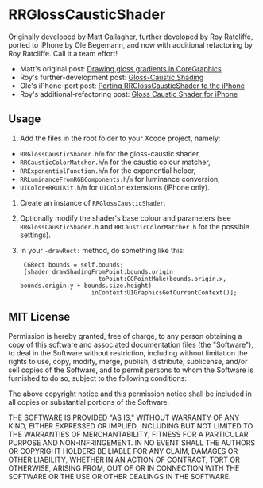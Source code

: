 RRGlossCausticShader
====================

Originally developed by Matt Gallagher, further developed by Roy Ratcliffe, ported to iPhone by Ole Begemann, and now with additional refactoring by Roy Ratcliffe. Call it a team effort!

* Matt's original post: [Drawing gloss gradients in CoreGraphics](http://cocoawithlove.com/2008/09/drawing-gloss-gradients-in-coregraphics.html)
* Roy's further-development post: [Gloss-Caustic Shading](http://blog.pioneeringsoftware.co.uk/2008/12/09/gloss-caustic-shading)
* Ole's iPhone-port post: [Porting RRGlossCausticShader to the iPhone](http://oleb.net/blog/2010/02/porting-rrglosscausticshader-to-the-iphone/)
* Roy's additional-refactoring post: [Gloss Caustic Shader for iPhone](http://blog.pioneeringsoftware.co.uk/2010/03/04/gloss-caustic-shader-for-iphone)

Usage
-----

1. Add the files in the root folder to your Xcode project, namely:
 * `RRGlossCausticShader.h`/`m` for the gloss-caustic shader,
 * `RRCausticColorMatcher.h`/`m` for the caustic colour matcher,
 * `RRExponentialFunction.h`/`m` for the exponential helper,
 * `RRLuminanceFromRGBComponents.h`/`m` for luminance conversion,
 * `UIColor+RRUIKit.h`/`m` for `UIColor` extensions (iPhone only).
1. Create an instance of `RRGlossCausticShader`.
1. Optionally modify the shader's base colour and parameters (see `RRGlossCausticShader.h` and `RRCausticColorMatcher.h` for the possible settings).
1. In your `-drawRect:` method, do something like this:

	    CGRect bounds = self.bounds;
	    [shader drawShadingFromPoint:bounds.origin
	                         toPoint:CGPointMake(bounds.origin.x, bounds.origin.y + bounds.size.height)
	                       inContext:UIGraphicsGetCurrentContext()];

MIT License
-----------

Permission is hereby granted, free of charge, to any person obtaining a copy of this software and associated documentation files (the "Software"), to deal in the Software without restriction, including without limitation the rights to use, copy, modify, merge, publish, distribute, sublicense, and/or sell copies of the Software, and to permit persons to whom the Software is furnished to do so, subject to the following conditions:

The above copyright notice and this permission notice shall be included in all copies or substantial portions of the Software.

THE SOFTWARE IS PROVIDED "AS IS," WITHOUT WARRANTY OF ANY KIND, EITHER EXPRESSED OR IMPLIED, INCLUDING BUT NOT LIMITED TO THE WARRANTIES OF MERCHANTABILITY, FITNESS FOR A PARTICULAR PURPOSE AND NON-INFRINGEMENT. IN NO EVENT SHALL THE AUTHORS OR COPYRIGHT HOLDERS BE LIABLE FOR ANY CLAIM, DAMAGES OR OTHER LIABILITY, WHETHER IN AN ACTION OF CONTRACT, TORT OR OTHERWISE, ARISING FROM, OUT OF OR IN CONNECTION WITH THE SOFTWARE OR THE USE OR OTHER DEALINGS IN THE SOFTWARE.
